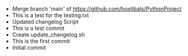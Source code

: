 - Merge branch 'main' of https://github.com/hoxtibals/PythonProject
- This is a test for the testing.txt
- Updated changelog Script
- This is a test commit
- Create update_changelog.sh
- This is the first commit
- Initial commit
